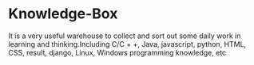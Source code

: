 # Knowledge-Box
It is a very useful warehouse to collect and sort out some daily work in learning and thinking.Including C/C + +, Java, javascript, python, HTML, CSS, result, django, Linux, Windows programming knowledge, etc
